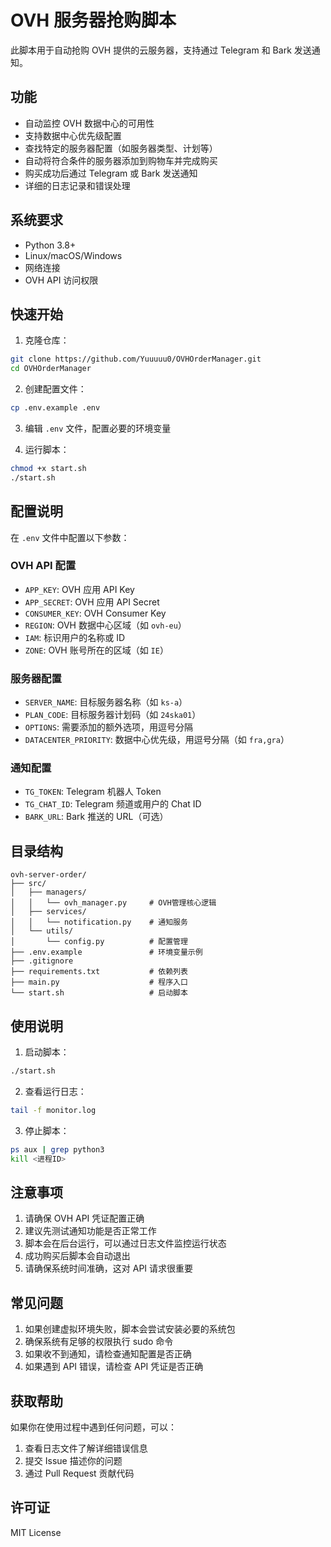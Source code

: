 # OVH 服务器抢购脚本

此脚本用于自动抢购 OVH 提供的云服务器，支持通过 Telegram 和 Bark 发送通知。

## 功能

- 自动监控 OVH 数据中心的可用性
- 支持数据中心优先级配置
- 查找特定的服务器配置（如服务器类型、计划等）
- 自动将符合条件的服务器添加到购物车并完成购买
- 购买成功后通过 Telegram 或 Bark 发送通知
- 详细的日志记录和错误处理

## 系统要求

- Python 3.8+
- Linux/macOS/Windows
- 网络连接
- OVH API 访问权限

## 快速开始

1. 克隆仓库：

```bash
git clone https://github.com/Yuuuuu0/OVHOrderManager.git
cd OVHOrderManager
```

2. 创建配置文件：

```bash
cp .env.example .env
```

3. 编辑 `.env` 文件，配置必要的环境变量

4. 运行脚本：

```bash
chmod +x start.sh
./start.sh
```

## 配置说明

在 `.env` 文件中配置以下参数：

### OVH API 配置
- `APP_KEY`: OVH 应用 API Key
- `APP_SECRET`: OVH 应用 API Secret
- `CONSUMER_KEY`: OVH Consumer Key
- `REGION`: OVH 数据中心区域（如 `ovh-eu`）
- `IAM`: 标识用户的名称或 ID
- `ZONE`: OVH 账号所在的区域（如 `IE`）

### 服务器配置
- `SERVER_NAME`: 目标服务器名称（如 `ks-a`）
- `PLAN_CODE`: 目标服务器计划码（如 `24ska01`）
- `OPTIONS`: 需要添加的额外选项，用逗号分隔
- `DATACENTER_PRIORITY`: 数据中心优先级，用逗号分隔（如 `fra,gra`）

### 通知配置
- `TG_TOKEN`: Telegram 机器人 Token
- `TG_CHAT_ID`: Telegram 频道或用户的 Chat ID
- `BARK_URL`: Bark 推送的 URL（可选）

## 目录结构

```
ovh-server-order/
├── src/
│   ├── managers/
│   │   └── ovh_manager.py     # OVH管理核心逻辑
│   ├── services/
│   │   └── notification.py    # 通知服务
│   └── utils/
│       └── config.py          # 配置管理
├── .env.example               # 环境变量示例
├── .gitignore
├── requirements.txt           # 依赖列表
├── main.py                    # 程序入口
└── start.sh                   # 启动脚本
```

## 使用说明

1. 启动脚本：

```bash
./start.sh
```

2. 查看运行日志：

```bash
tail -f monitor.log
```

3. 停止脚本：

```bash
ps aux | grep python3
kill <进程ID>
```

## 注意事项

1. 请确保 OVH API 凭证配置正确
2. 建议先测试通知功能是否正常工作
3. 脚本会在后台运行，可以通过日志文件监控运行状态
4. 成功购买后脚本会自动退出
5. 请确保系统时间准确，这对 API 请求很重要

## 常见问题

1. 如果创建虚拟环境失败，脚本会尝试安装必要的系统包
2. 确保系统有足够的权限执行 sudo 命令
3. 如果收不到通知，请检查通知配置是否正确
4. 如果遇到 API 错误，请检查 API 凭证是否正确

## 获取帮助

如果你在使用过程中遇到任何问题，可以：

1. 查看日志文件了解详细错误信息
2. 提交 Issue 描述你的问题
3. 通过 Pull Request 贡献代码

## 许可证

MIT License
